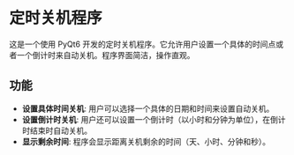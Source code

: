 # 定时关机程序

这是一个使用 PyQt6 开发的定时关机程序。它允许用户设置一个具体的时间点或者一个倒计时来自动关机。程序界面简洁，操作直观。

## 功能

- **设置具体时间关机**: 用户可以选择一个具体的日期和时间来设置自动关机。
- **设置倒计时关机**: 用户还可以设置一个倒计时（以小时和分钟为单位），在倒计时结束时自动关机。
- **显示剩余时间**: 程序会显示距离关机剩余的时间（天、小时、分钟和秒）。
